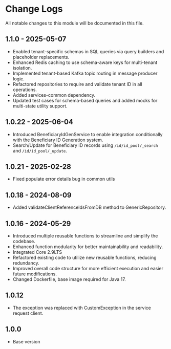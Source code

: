 # Change Logs

All notable changes to this module will be documented in this file.

## 1.1.0 - 2025-05-07
- Enabled tenant-specific schemas in SQL queries via query builders and placeholder replacements.
- Enhanced Redis caching to use schema-aware keys for multi-tenant isolation.
- Implemented tenant-based Kafka topic routing in message producer logic.
- Refactored repositories to require and validate tenant ID in all operations.
- Added services-common dependency.
- Updated test cases for schema-based queries and added mocks for multi-state utility support.

## 1.0.22 - 2025-06-04

* Introduced BeneficiaryIdGenService to enable integration conditionally with the Beneficiary ID Generation system.
* Search/Update for Beneficiary ID records using `/id/id_pool/_search` and `/id/id_pool/_update`.

## 1.0.21 - 2025-02-28
- Fixed populate error details bug in common utils

## 1.0.18 - 2024-08-09
- Added validateClientReferenceIdsFromDB method to GenericRepository.

## 1.0.16 - 2024-05-29
- Introduced multiple reusable functions to streamline and simplify the codebase.
- Enhanced function modularity for better maintainability and readability.
- Integrated Core 2.9LTS
- Refactored existing code to utilize new reusable functions, reducing redundancy.
- Improved overall code structure for more efficient execution and easier future modifications.
- Changed Dockerfile, base image required for Java 17.

## 1.0.12
- The exception was replaced with CustomException in the service request client.

  
## 1.0.0
- Base version
